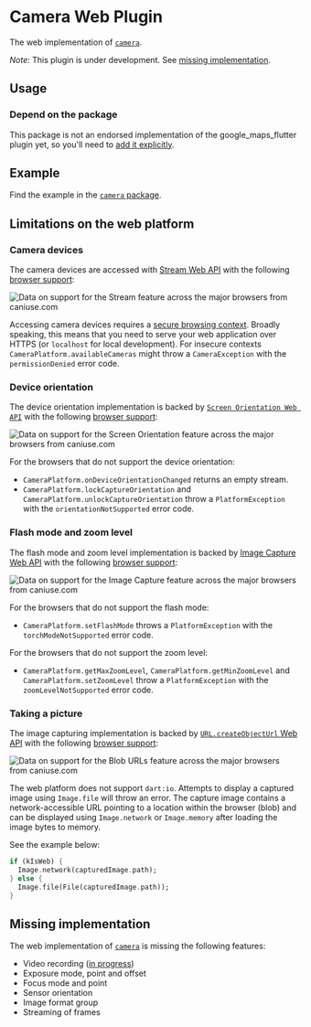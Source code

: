 # Camera Web Plugin

The web implementation of [`camera`][camera].

*Note*: This plugin is under development. See [missing implementation](#missing-implementation).

## Usage

### Depend on the package

This package is not an endorsed implementation of the google_maps_flutter plugin yet,
so you'll need to [add it explicitly](https://pub.dev/packages/camea_web/install).

## Example

Find the example in the [`camera` package](https://pub.dev/packages/camera#example).

## Limitations on the web platform

### Camera devices

The camera devices are accessed with [Stream Web API](https://developer.mozilla.org/en-US/docs/Web/API/Media_Streams_API)
with the following [browser support](https://caniuse.com/stream):

![Data on support for the Stream feature across the major browsers from caniuse.com](https://caniuse.bitsofco.de/image/stream.png)

Accessing camera devices requires a [secure browsing context](https://developer.mozilla.org/en-US/docs/Web/Security/Secure_Contexts).
Broadly speaking, this means that you need to serve your web application over HTTPS
(or `localhost` for local development). For insecure contexts
`CameraPlatform.availableCameras` might throw a `CameraException` with the
`permissionDenied` error code.

### Device orientation

The device orientation implementation is backed by [`Screen Orientation Web API`](https://www.w3.org/TR/screen-orientation/)
with the following [browser support](https://caniuse.com/screen-orientation):

![Data on support for the Screen Orientation feature across the major browsers from caniuse.com](https://caniuse.bitsofco.de/image/screen-orientation.png)

For the browsers that do not support the device orientation:

- `CameraPlatform.onDeviceOrientationChanged` returns an empty stream.
- `CameraPlatform.lockCaptureOrientation` and `CameraPlatform.unlockCaptureOrientation`
throw a `PlatformException` with the `orientationNotSupported` error code.

### Flash mode and zoom level

The flash mode and zoom level implementation is backed by [Image Capture Web API](https://w3c.github.io/mediacapture-image/)
with the following [browser support](https://caniuse.com/mdn-api_imagecapture):

![Data on support for the Image Capture feature across the major browsers from caniuse.com](https://caniuse.bitsofco.de/static/v1/mdn-api__ImageCapture-1628778966589.png)

For the browsers that do not support the flash mode:

- `CameraPlatform.setFlashMode` throws a `PlatformException` with the
`torchModeNotSupported` error code.

For the browsers that do not support the zoom level:

- `CameraPlatform.getMaxZoomLevel`, `CameraPlatform.getMinZoomLevel` and
`CameraPlatform.setZoomLevel` throw a `PlatformException` with the
`zoomLevelNotSupported` error code.

### Taking a picture

The image capturing implementation is backed by [`URL.createObjectUrl` Web API](https://developer.mozilla.org/en-US/docs/Web/API/URL/createObjectURL)
with the following [browser support](https://caniuse.com/bloburls):

![Data on support for the Blob URLs feature across the major browsers from caniuse.com](https://caniuse.bitsofco.de/image/bloburls.png)

The web platform does not support `dart:io`. Attempts to display a captured image
using `Image.file` will throw an error. The capture image contains a network-accessible
URL pointing to a location within the browser (blob) and can be displayed using
`Image.network` or `Image.memory` after loading the image bytes to memory.

See the example below:

```dart
if (kIsWeb) {
  Image.network(capturedImage.path);
} else {
  Image.file(File(capturedImage.path));
}
```

## Missing implementation

The web implementation of [`camera`][camera] is missing the following features:

- Video recording ([in progress](https://github.com/flutter/plugins/pull/4210))
- Exposure mode, point and offset
- Focus mode and point
- Sensor orientation
- Image format group
- Streaming of frames

<!-- Links -->
[Stream Web API]: https://developer.mozilla.org/en-US/docs/Web/API/Media_Streams_API
[camera]: https://pub.dev/packages/camera
